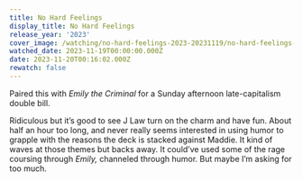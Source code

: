 ```yaml
---
title: No Hard Feelings
display_title: No Hard Feelings
release_year: '2023'
cover_image: /watching/no-hard-feelings-2023-20231119/no-hard-feelings-2023.jpg
watched_date: 2023-11-19T00:00:00.000Z
date: 2023-11-20T00:16:02.000Z
rewatch: false
---
```

Paired this with _Emily the Criminal_ for a Sunday afternoon late-capitalism double bill.

Ridiculous but it’s good to see J Law turn on the charm and have fun. About half an hour too long, and never really seems interested in using humor to grapple with the reasons the deck is stacked against Maddie. It kind of waves at those themes but backs away. It could’ve used some of the rage coursing through _Emily,_ channeled through humor. But maybe I’m asking for too much.

